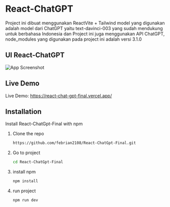 
# React-ChatGPT

 Project ini dibuat menggunakan ReactVite + Tailwind model yang digunakan adalah model dari ChatGPT yaitu text-davinci-003 yang sudah mendukung untuk berbahasa Indonesia dan Project ini juga menggunakan API ChatGPT, node_modules yang digunakan pada project ini adalah versi 3.1.0

 
## UI React-ChatGPT

![App Screenshot](https://imgur.com/6wK0rg0.png)



## Live Demo

Live Demo: https://react-chat-gpt-final.vercel.app/


## Installation

Install React-ChatGpt-Final with npm

1. Clone the repo
   ```sh
   https://github.com/febrian2108/React-ChatGpt-Final.git
   ```
2. Go to project
   ```sh
   cd React-ChatGpt-Final
   ```
3. install npm 
   ```sh
   npm install
   ```
4. run project
   ```sh
   npm run dev
   ```
